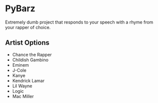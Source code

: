 # PyBarz
Extremely dumb project that responds to your speech with a rhyme from your rapper of choice.


## Artist Options
- Chance the Rapper
- Childish Gambino
- Eminem
- J-Cole
- Kanye
- Kendrick Lamar
- Lil Wayne
- Logic
- Mac Miller
